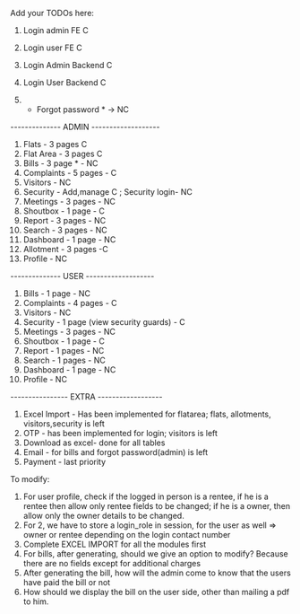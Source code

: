 Add your TODOs here:

1. Login admin FE C
2. Login user FE C
3. Login Admin Backend C
4. Login User Backend C

5. * Forgot password \* -> NC

-------------- ADMIN -------------------

1. Flats - 3 pages C
2. Flat Area - 3 pages C
3. Bills - 3 page \* - NC
4. Complaints - 5 pages - C
5. Visitors - NC
6. Security - Add,manage C ; Security login- NC
7. Meetings - 3 pages - NC
8. Shoutbox - 1 page - C
9. Report - 3 pages - NC
10. Search - 3 pages - NC
11. Dashboard - 1 page - NC
12. Allotment - 3 pages -C
13. Profile - NC

-------------- USER -------------------

1. Bills - 1 page - NC
2. Complaints - 4 pages - C
3. Visitors - NC
4. Security - 1 page (view security guards) - C 
5. Meetings - 3 pages - NC
6. Shoutbox - 1 page - C
7. Report - 1 pages - NC
8. Search - 1 pages - NC
9. Dashboard - 1 page - NC
10. Profile - NC

---------------- EXTRA ------------------

1. Excel Import - Has been implemented for flatarea; flats, allotments, visitors,security is left
2. OTP - has been implemented for login; visitors is left
3. Download as excel- done for all tables
4. Email - for bills and forgot password(admin) is left
5. Payment - last priority


To modify:

1. For user profile, check if the logged in person is a rentee, if he is a rentee then allow only rentee fields to be changed; if he is a owner, then allow only the owner details to be changed. 
2. For 2, we have to store a login_role in session, for the user as well => owner or rentee depending on the login contact number
3. Complete EXCEL IMPORT for all the modules first
4. For bills, after generating, should we give an option to modify? Because there are no fields except for additional charges
5. After generating the bill, how will the admin come to know that the users have paid the bill or not
6. How should we display the bill on the user side, other than mailing a pdf to him. 